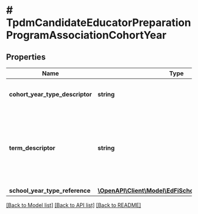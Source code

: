 # # TpdmCandidateEducatorPreparationProgramAssociationCohortYear

## Properties

Name | Type | Description | Notes
------------ | ------------- | ------------- | -------------
**cohort_year_type_descriptor** | **string** | The type of cohort year (9th grade, graduation). |
**term_descriptor** | **string** | The term associated with the cohort year; for example, the intended term of graduation. | [optional]
**school_year_type_reference** | [**\OpenAPI\Client\Model\EdFiSchoolYearTypeReference**](EdFiSchoolYearTypeReference.md) |  |

[[Back to Model list]](../../README.md#models) [[Back to API list]](../../README.md#endpoints) [[Back to README]](../../README.md)
